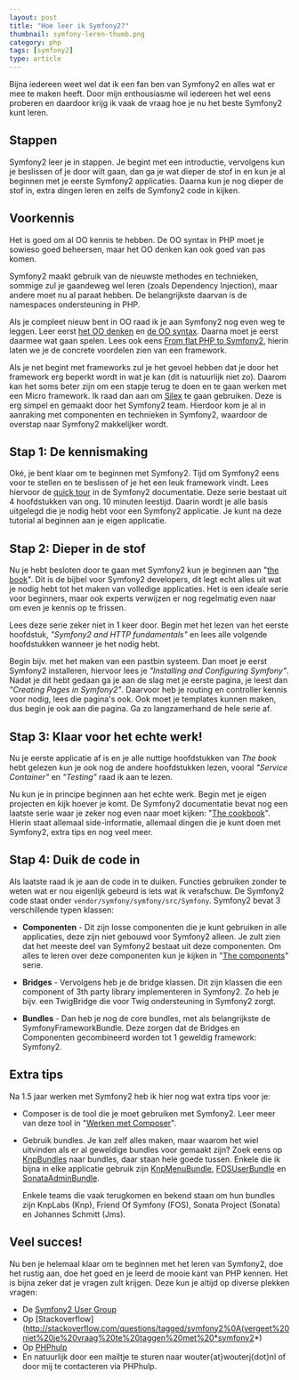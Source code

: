 ```yaml
---
layout: post
title: "Hoe leer ik Symfony2?"
thumbnail: symfony-leren-thumb.png
category: php
tags: [symfony2]
type: article
---
```

Bijna iedereen weet wel dat ik een fan ben van Symfony2 en alles wat er mee te
maken heeft. Door mijn enthousiasme wil iedereen het wel eens proberen en
daardoor krijg ik vaak de vraag hoe je nu het beste Symfony2 kunt leren.

<!--more-->

## Stappen

Symfony2 leer je in stappen. Je begint met een introductie, vervolgens kun je
beslissen of je door wilt gaan, dan ga je wat dieper de stof in en kun je al
beginnen met je eerste Symfony2 applicaties. Daarna kun je nog dieper de stof
in, extra dingen leren en zelfs de Symfony2 code in kijken.

## Voorkennis

Het is goed om al OO kennis te hebben. De OO syntax in PHP moet je sowieso goed
beheersen, maar het OO denken kan ook goed van pas komen.

Symfony2 maakt gebruik van de nieuwste methodes en technieken, sommige zul je
gaandeweg wel leren (zoals Dependency Injection), maar andere moet nu al paraat
hebben. De belangrijkste daarvan is de namespaces ondersteuning in PHP.

Als je compleet nieuw bent in OO raad ik je aan Symfony2 nog even weg te
leggen. Leer eerst [het OO denken](http://wouterj.nl/serie/orienteer-je-in-objecten/)
en [de OO syntax](http://phptuts.nl/view/45/). Daarna moet je eerst daarmee wat
gaan spelen. Lees ook eens
[From flat PHP to Symfony2](http://symfony.com/doc/2.0/book/from_flat_php_to_symfony2.html),
hierin laten we je de concrete voordelen zien van een framework.

Als je net begint met frameworks zul je het gevoel hebben dat je door het
framework erg beperkt wordt in wat je kan (dit is natuurlijk niet zo). Daarom
kan het soms beter zijn om een stapje terug te doen en te gaan werken met een
Micro framework. Ik raad dan aan om [Silex](http://silex.sensiolabs.org) te
gaan gebruiken. Deze is erg simpel en gemaakt door het Symfony2 team. Hierdoor
kom je al in aanraking met componenten en technieken in Symfony2, waardoor de
overstap naar Symfony2 makkelijker wordt.

## Stap 1: De kennismaking

Oké, je bent klaar om te beginnen met Symfony2. Tijd om Symfony2 eens voor te
stellen en te beslissen of je het een leuk framework vindt. Lees hiervoor de
[quick tour](http://symfony.com/doc/current/quick_tour/) in de Symfony2
documentatie.  Deze serie bestaat uit 4 hoofdstukken van ong. 10 minuten
leestijd. Daarin wordt je alle basis uitgelegd die je nodig hebt voor een
Symfony2 applicatie.  Je kunt na deze tutorial al beginnen aan je eigen
applicatie.

## Stap 2: Dieper in de stof

Nu je hebt besloten door te gaan met Symfony2 kun je beginnen aan
"[the book](http://symfony.com/doc/current/book/)". Dit is de bijbel voor
Symfony2 developers, dit legt echt alles uit wat je nodig hebt tot het maken
van volledige applicaties. Het is een ideale serie voor beginners, maar ook
experts verwijzen er nog regelmatig even naar om even je kennis op te frissen.

Lees deze serie zeker niet in 1 keer door. Begin met het lezen van het eerste
hoofdstuk, *"Symfony2 and HTTP fundamentals"* en lees alle volgende
hoofdstukken wanneer je het nodig hebt.

Begin bijv. met het maken van een pastbin systeem. Dan moet je eerst Symfony2
installeren, hiervoor lees je *"Installing and Configuring Symfony"*.
Nadat je dit hebt gedaan ga je aan de slag met je eerste pagina, je leest dan
*"Creating Pages in Symfony2"*. Daarvoor heb je routing en controller
kennis voor nodig, lees die pagina's ook. Ook moet je templates kunnen maken,
dus begin je ook aan die pagina. Ga zo langzamerhand de hele serie af.

## Stap 3: Klaar voor het echte werk!

Nu je eerste applicatie af is en je alle nuttige hoofdstukken van *The book*
hebt gelezen kun je ook nog de andere hoofdstukken lezen, vooral *"Service
Container"* en *"Testing"* raad ik aan te lezen.

Nu kun je in principe beginnen aan het echte werk. Begin met je eigen projecten
en kijk hoever je komt. De Symfony2 documentatie bevat nog een laatste serie
waar je zeker nog even naar moet kijken:
"[The cookbook](http://symfony.com/doc/current/cookbook/)". Hierin staat
allemaal side-informatie, allemaal dingen die je kunt doen met Symfony2, extra
tips en nog veel meer.

## Stap 4: Duik de code in

Als laatste raad ik je aan de code in te duiken. Functies gebruiken zonder te
weten wat er nou eigenlijk gebeurd is iets wat ik verafschuw. De Symfony2 code
staat onder `vendor/symfony/symfony/src/Symfony`. Symfony2 bevat 3
verschillende typen klassen:


 - **Componenten** - Dit zijn losse componenten die je kunt gebruiken in alle
   applicaties, deze zijn niet gebouwd voor Symfony2 alleen. Je zult zien dat het
   meeste deel van Symfony2 bestaat uit deze componenten. Om alles te leren over
   deze componenten kun je kijken in
   "[The components](http://symfony.com/doc/current/components/)" serie.

 - **Bridges** - Vervolgens heb je de bridge klassen. Dit zijn klassen die een
   component of 3th party library implementeren in Symfony2. Zo heb je bijv. een
   TwigBridge die voor Twig ondersteuning in Symfony2 zorgt.

 - **Bundles** - Dan heb je nog de core bundles, met als belangrijkste de
   SymfonyFrameworkBundle. Deze zorgen dat de Bridges en Componenten gecombineerd
   worden tot 1 geweldig framework: Symfony2.

## Extra tips

Na 1.5 jaar werken met Symfony2 heb ik hier nog wat extra tips voor je:

 - Composer is de tool die je moet gebruiken met Symfony2. Leer meer van deze
   tool in "[Werken met Composer](http://wouterj.nl/php/werken-met-composer/509/)".

 - Gebruik bundles. Je kan zelf alles maken, maar waarom het wiel uitvinden als
   er al geweldige bundles voor gemaakt zijn? Zoek eens op
   [KnpBundles](http://knpbundles.com/) naar bundles, daar staan hele goede
   tussen.
   Enkele die ik bijna in elke applicatie gebruik zijn
   [KnpMenuBundle](http://knpbundles.com/KnpLabs/KnpMenuBundle),
   [FOSUserBundle](http://knpbundles.com/FriendsOfSymfony/FOSUserBundle) en
   [SonataAdminBundle](http://knpbundles.com/sonata-project/SonataAdminBundle).

   Enkele teams die vaak terugkomen en bekend staan om hun bundles zijn KnpLabs
   (Knp), Friend Of Symfony (FOS), Sonata Project (Sonata) en Johannes Schmitt
   (Jms).

## Veel succes!

Nu ben je helemaal klaar om te beginnen met het leren van Symfony2, doe het
rustig aan, doe het goed en je leerd de mooie kant van PHP kennen. Het is bijna
zeker dat je vragen zult krijgen. Deze kun je altijd op diverse plekken vragen:

 - De [Symfony2 User Group](https://groups.google.com/forum/?fromgroups=#!forum/symfony2)
 - Op [Stackoverflow](http://stackoverflow.com/questions/tagged/symfony2%0A(vergeet%20niet%20je%20vraag%20te%20taggen%20met%20*symfony2*)
 - Op [PHPhulp](http://phphulp.nl/)
 - En natuurlijk door een mailtje te sturen naar wouter{at}wouterj{dot}nl of
   door mij te contacteren via PHPhulp.
